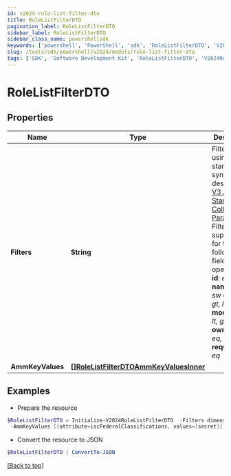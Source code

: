 ```yaml
---
id: v2024-role-list-filter-dto
title: RoleListFilterDTO
pagination_label: RoleListFilterDTO
sidebar_label: RoleListFilterDTO
sidebar_class_name: powershellsdk
keywords: ['powershell', 'PowerShell', 'sdk', 'RoleListFilterDTO', 'V2024RoleListFilterDTO'] 
slug: /tools/sdk/powershell/v2024/models/role-list-filter-dto
tags: ['SDK', 'Software Development Kit', 'RoleListFilterDTO', 'V2024RoleListFilterDTO']
---
```



# RoleListFilterDTO

## Properties

Name | Type | Description | Notes
------------ | ------------- | ------------- | -------------
**Filters** | **String** | Filter results using the standard syntax described in [V3 API Standard Collection Parameters](https://developer.sailpoint.com/idn/api/standard-collection-parameters#filtering-results) Filtering is supported for the following fields and operators:  **id**: *eq, in*  **name**: *eq, sw*  **created**: *gt, lt, ge, le*  **modified**: *gt, lt, ge, le*  **owner.id**: *eq, in*  **requestable**: *eq* | [optional] 
**AmmKeyValues** | [**[]RoleListFilterDTOAmmKeyValuesInner**](role-list-filter-dto-amm-key-values-inner) |  | [optional] 

## Examples

- Prepare the resource
```powershell
$RoleListFilterDTO = Initialize-V2024RoleListFilterDTO  -Filters dimensional eq false `
 -AmmKeyValues [{attribute=iscFederalClassifications, values=[secret]}]
```

- Convert the resource to JSON
```powershell
$RoleListFilterDTO | ConvertTo-JSON
```


[[Back to top]](#) 

